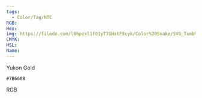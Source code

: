 ```yaml
---
tags:
  - Color/Tag/NTC
RGB:
Hex:
img: https://filedn.com/l0hpzxl1f01yT7GHxtF8cyk/Color%20Snake/SVG_Tumb%20Mass%20No%20Name/7B6608.svg
CMYK:
HSL:
Name:
---
```

Yukon Gold
```palette
#7B6608
```
RGB
